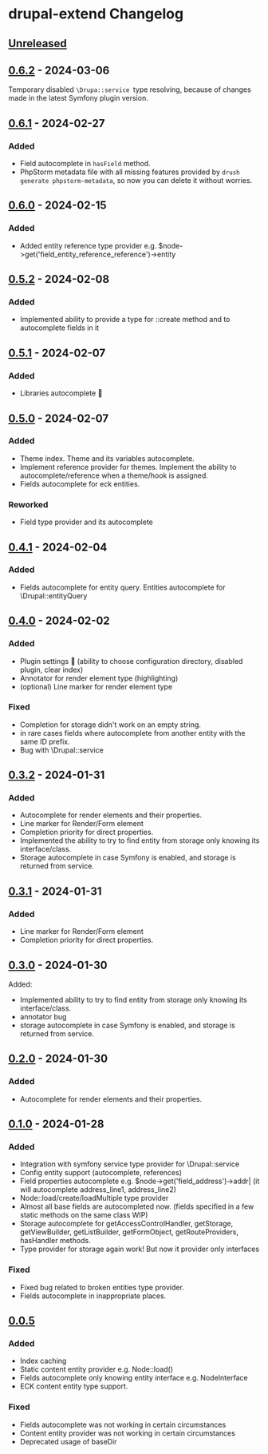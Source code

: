 <!-- Keep a Changelog guide -> https://keepachangelog.com -->

# drupal-extend Changelog

## [Unreleased]

## [0.6.2] - 2024-03-06

Temporary disabled `\Drupa::service `type resolving, because of changes made in the latest Symfony plugin version.

## [0.6.1] - 2024-02-27

### Added

- Field autocomplete in `hasField` method.
- PhpStorm metadata file with all missing features provided by `drush generate phpstorm-metadata`, so now you can delete it without worries.

## [0.6.0] - 2024-02-15

### Added

- Added entity reference type provider e.g. $node->get('field_entity_reference_reference')->entity

## [0.5.2] - 2024-02-08

### Added

- Implemented ability to provide a type for ::create method and to autocomplete fields in it

## [0.5.1] - 2024-02-07

### Added

- Libraries autocomplete 🕺

## [0.5.0] - 2024-02-07

### Added

- Theme index. Theme and its variables autocomplete.
- Implement reference provider for themes. Implement the ability to autocomplete/reference when a theme/hook is assigned.
- Fields autocomplete for eck entities.

### Reworked

- Field type provider and its autocomplete

## [0.4.1] - 2024-02-04

### Added

- Fields autocomplete for entity query. Entities autocomplete for \Drupal::entityQuery

## [0.4.0] - 2024-02-02

### Added

- Plugin settings 🎉 (ability to choose configuration directory, disabled plugin, clear index) 
- Annotator for render element type (highlighting) 
- (optional) Line marker for render element type

### Fixed

- Completion for storage didn't work on an empty string.
- in rare cases fields where autocomplete from another entity with the same ID prefix.
- Bug with \Drupal::service

## [0.3.2] - 2024-01-31

### Added

- Autocomplete for render elements and their properties.
- Line marker for Render/Form element
- Completion priority for direct properties.
- Implemented the ability to try to find entity from storage only knowing its interface/class.
- Storage autocomplete in case Symfony is enabled, and storage is returned from service.

## [0.3.1] - 2024-01-31

### Added

- Line marker for Render/Form element
- Completion priority for direct properties.

## [0.3.0] - 2024-01-30

Added:

- Implemented ability to try to find entity from storage only knowing its interface/class.
- annotator bug
- storage autocomplete in case Symfony is enabled, and storage is returned from service.

## [0.2.0] - 2024-01-30

### Added

- Autocomplete for render elements and their properties.

## [0.1.0] - 2024-01-28

### Added

- Integration with symfony service type provider for \Drupal::service
- Config entity support (autocomplete, references)
- Field properties autocomplete e.g. $node->get('field_address')->addr| (it will autocomplete address_line1, address_line2)
- Node::load/create/loadMultiple type provider
- Almost all base fields are autocompleted now. (fields specified in a few static methods on the same class WIP)
- Storage autocomplete for getAccessControlHandler, getStorage, getViewBuilder, getListBuilder, getFormObject, getRouteProviders, hasHandler methods.
- Type provider for storage again work! But now it provider only interfaces

### Fixed

- Fixed bug related to broken entities type provider.
- Fields autocomplete in inappropriate places.

## [0.0.5]

### Added

- Index caching
- Static content entity provider e.g. Node::load()
- Fields autocomplete only knowing entity interface e.g. NodeInterface
- ECK content entity type support.

### Fixed

- Fields autocomplete was not working in certain circumstances
- Content entity provider was not working in certain circumstances
- Deprecated usage of baseDir

[Unreleased]: https://github.com/nvelychenko/drupal-extend/compare/v0.6.2...HEAD
[0.6.2]: https://github.com/nvelychenko/drupal-extend/compare/v0.6.1...v0.6.2
[0.6.1]: https://github.com/nvelychenko/drupal-extend/compare/v0.6.0...v0.6.1
[0.6.0]: https://github.com/nvelychenko/drupal-extend/compare/v0.5.2...v0.6.0
[0.5.2]: https://github.com/nvelychenko/drupal-extend/compare/v0.5.1...v0.5.2
[0.5.1]: https://github.com/nvelychenko/drupal-extend/compare/v0.5.0...v0.5.1
[0.5.0]: https://github.com/nvelychenko/drupal-extend/compare/v0.4.1...v0.5.0
[0.4.1]: https://github.com/nvelychenko/drupal-extend/compare/v0.4.0...v0.4.1
[0.4.0]: https://github.com/nvelychenko/drupal-extend/compare/v0.3.2...v0.4.0
[0.3.2]: https://github.com/nvelychenko/drupal-extend/compare/v0.3.1...v0.3.2
[0.3.1]: https://github.com/nvelychenko/drupal-extend/compare/v0.3.0...v0.3.1
[0.3.0]: https://github.com/nvelychenko/drupal-extend/compare/v0.2.0...v0.3.0
[0.2.0]: https://github.com/nvelychenko/drupal-extend/compare/v0.1.0...v0.2.0
[0.1.0]: https://github.com/nvelychenko/drupal-extend/compare/0.0.5...v0.1.0
[0.0.5]: https://github.com/nvelychenko/drupal-extend/commits/0.0.5
